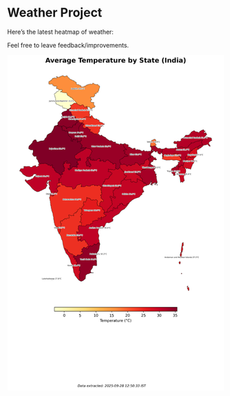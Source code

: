 # Weather Project

Here’s the latest heatmap of weather:

Feel free to leave feedback/improvements.

![India Heatmap](docs/assets/india_heatmap.png?v=D8E1C3)
